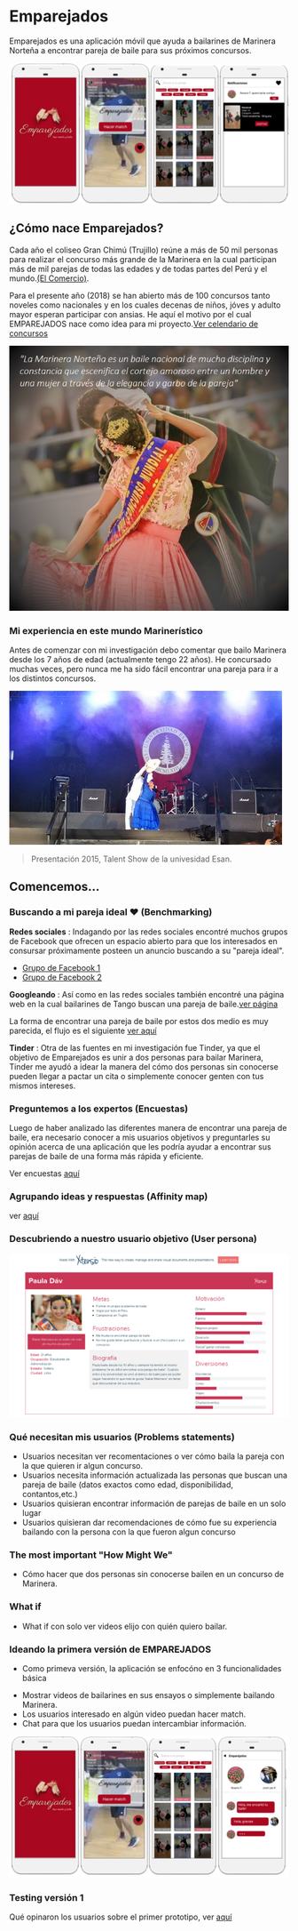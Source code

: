 # Emparejados

Emparejados es una aplicación móvil que ayuda a bailarines de Marinera Norteña a encontrar pareja de baile para sus próximos concursos.

![screens](assets/images/screens.png)

## ¿Cómo nace Emparejados?

Cada año el coliseo Gran Chimú (Trujillo) reúne a más de 50 mil personas para realizar el concurso más grande de la Marinera en la cual participan más de mil parejas de todas las edades y de todas partes del Perú y el mundo.[(El Comercio)](https://elcomercio.pe/peru/la-libertad/trujillo-1-200-parejas-participaran-concurso-marinera-noticia-486606).

Para el presente año (2018) se han abierto más de 100 concursos tanto noveles como nacionales y en los cuales decenas de niños, jóves y adulto mayor esperan participar con ansias. He aquí el motivo por el cual EMPAREJADOS nace como idea para mi proyecto.[Ver celendario de concursos](http://www.todaslassangres.com/calendarioconcursos.html)

![foto1](assets/images/marinera1.jpg)

### Mi experiencia en este mundo Marinerístico

Antes de comenzar con mi investigación debo comentar que bailo Marinera desde los 7 años de edad (actualmente tengo 22 años). He concursado muchas veces, pero nunca me ha sido fácil encontrar una pareja para ir a los distintos concursos.

![Maythe-marinera1](assets/images/Maythe-marinera1.jpg)
> Presentación 2015, Talent Show de la univesidad Esan.

## Comencemos...

### Buscando a mi pareja ideal ♥ (Benchmarking)

**Redes sociales** : Indagando por las redes sociales encontré muchos grupos de Facebook que ofrecen un espacio abierto para que los interesados en consursar próximamente posteen un anuncio buscando a su "pareja ideal".
- [Grupo de Facebook 1](https://www.facebook.com/groups/140547206033759/about/)
- [Grupo de Facebook 2](https://www.facebook.com/profile.php?id=100011645163495)

**Googleando** : Así como en las redes sociales también encontré una página web en la cual bailarines de Tango buscan una pareja de baile.[ver página](http://www.losbailesdesalon.com/foros/buscar.html)

La forma de encontrar una pareja de baile por estos dos medio es muy parecida, el flujo es el siguiente
[ver aquí](https://realtimeboard.com/app/board/o9J_kzspRrI=/)

**Tinder** : Otra de las fuentes en mi investigación fue Tinder, ya que el objetivo de Emparejados es unir a dos personas para bailar Marinera, Tinder me ayudó a idear la manera del cómo dos personas sin conocerse pueden llegar a pactar un cita o simplemente conocer genten con tus mismos intereses.

### Preguntemos a los expertos (Encuestas)

Luego de haber analizado las diferentes manera de encontrar una pareja de baile, era necesario conocer a mis usuarios objetivos y preguntarles su opinión acerca de una aplicación que les podría ayudar a encontrar sus parejas de baile de una forma más rápida y eficiente.

Ver encuestas [aquí](https://goo.gl/forms/SgFPUgihpdCjkBDn2)

### Agrupando ideas y respuestas (Affinity map)

ver [aquí](https://realtimeboard.com/app/board/o9J_kztQAII=/)

### Descubriendo a nuestro usuario objetivo (User persona)

![screens](assets/images/user-person.png)

### Qué necesitan mis usuarios (Problems statements)

- Usuarios necesitan ver recomentaciones o ver cómo baila la pareja con la que quieren ir algun concurso.
- Usuarios necesita información actualizada las personas que buscan una pareja de baile (datos exactos como edad, disponibilidad, contantos,etc.)
- Usuarios quisieran encontrar información de parejas de baile en un solo lugar
- Usuarios quisieran dar recomendaciones de cómo fue su experiencia bailando con la persona con la que fueron algun concurso

### The most important "How Might We"

- Cómo hacer que dos personas sin conocerse bailen en un concurso de Marinera.

### What if

- What if con solo ver videos elijo con quién quiero bailar.

### Ideando la primera versión de EMPAREJADOS

- Como primeva versión, la aplicación se enfocóno en 3 funcionalidades básica
 * Mostrar videos de bailarines en sus ensayos o simplemente bailando Marinera.
 * Los usuarios interesado en algún video puedan hacer match.
 * Chat para que los usuarios puedan intercambiar información.

![screens](assets/images/version1.png)

### Testing versión 1

Qué opinaron los usuarios sobre el primer prototipo, ver [aquí](https://r)
